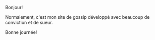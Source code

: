 Bonjour!

Normalement, c'est mon site de gossip développé avec beaucoup de conviction et de sueur.

Bonne journée!

